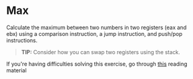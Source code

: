 # Max

Calculate the maximum between two numbers in two registers (eax and ebx) using a comparison instruction, a jump instruction, and push/pop instructions.

> **TIP:** Consider how you can swap two registers using the stack.

If you're having difficulties solving this exercise, go through [this](../../../reading/stack.md) reading material
